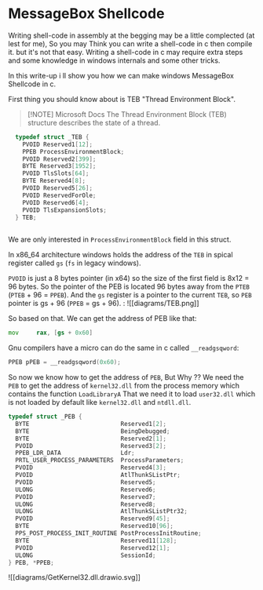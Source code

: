 # MessageBox Shellcode

Writing shell-code in assembly at the begging may be a little complected (at lest for me), So you may Think you can write a shell-code in c then compile it. but it's not that easy. Writing a shell-code in c may require extra steps and some knowledge in windows internals and some other tricks.

In this write-up i ll show you how we can make windows MessageBox Shellcode in c.

First thing you should know about is TEB "Thread Environment Block".


> [!NOTE] Microsoft Docs
> The Thread Environment Block (TEB) structure describes the state of a thread.


```c
  typedef struct _TEB {
    PVOID Reserved1[12];
    PPEB ProcessEnvironmentBlock;
    PVOID Reserved2[399];
    BYTE Reserved3[1952];
    PVOID TlsSlots[64];
    BYTE Reserved4[8];
    PVOID Reserved5[26];
    PVOID ReservedForOle;
    PVOID Reserved6[4];
    PVOID TlsExpansionSlots;
  } TEB;
  
```


We are only interested in `ProcessEnvironmentBlock` field in this struct.

In x86_64 architecture windows holds the address of the `TEB` in spical register called `gs` (`fs` in legacy windows).

`PVOID` is just a 8 bytes pointer (in x64) so the size of the first field is 8x12 = 96 bytes.
So the pointer of the PEB is located 96 bytes away from the `PTEB` (`PTEB` + 96 = `PPEB`).
And the `gs` register is a pointer to the current `TEB`, so `PEB` pointer is gs + 96 (`PPEB` = gs + 96).
:
![[diagrams/TEB.png]]

So based on that. We can get the address of PEB like that:
```asm
mov		rax, [gs + 0x60]
```

Gnu compilers have a micro can do the same in c called `__readgsqword`:
```c
PPEB pPEB = __readgsqword(0x60);
```

So now we know how to get the address of `PEB`, But Why ??
We need the `PEB` to get the address of `kernel32.dll` from the process memory which contains the function `LoadLibraryA` That we need it to load `user32.dll` which is not loaded by default like `kernel32.dll` and `ntdll.dll`.

```c
typedef struct _PEB {
  BYTE                          Reserved1[2];
  BYTE                          BeingDebugged;
  BYTE                          Reserved2[1];
  PVOID                         Reserved3[2];
  PPEB_LDR_DATA                 Ldr;
  PRTL_USER_PROCESS_PARAMETERS  ProcessParameters;
  PVOID                         Reserved4[3];
  PVOID                         AtlThunkSListPtr;
  PVOID                         Reserved5;
  ULONG                         Reserved6;
  PVOID                         Reserved7;
  ULONG                         Reserved8;
  ULONG                         AtlThunkSListPtr32;
  PVOID                         Reserved9[45];
  BYTE                          Reserved10[96];
  PPS_POST_PROCESS_INIT_ROUTINE PostProcessInitRoutine;
  BYTE                          Reserved11[128];
  PVOID                         Reserved12[1];
  ULONG                         SessionId;
} PEB, *PPEB;
```



![[diagrams/GetKernel32.dll.drawio.svg]]
